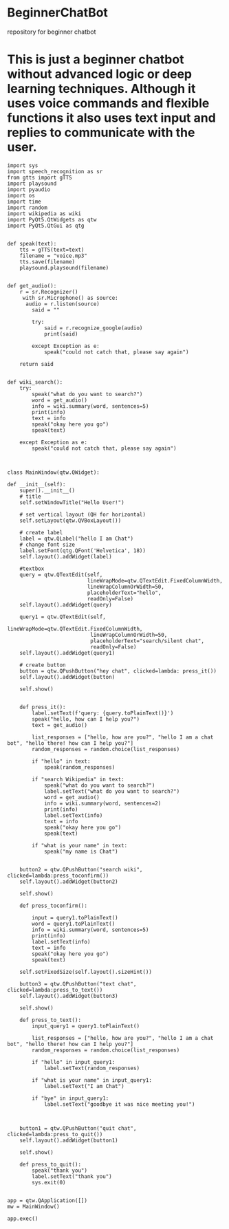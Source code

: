 # BeginnerChatBot
repository for beginner chatbot

# This is just a beginner chatbot without advanced logic or deep learning techniques. Although it uses voice commands and flexible functions it also uses text input and replies to communicate with the user.

    import sys
    import speech_recognition as sr
    from gtts import gTTS
    import playsound
    import pyaudio
    import os
    import time
    import random
    import wikipedia as wiki
    import PyQt5.QtWidgets as qtw
    import PyQt5.QtGui as qtg


    def speak(text):
        tts = gTTS(text=text)
        filename = "voice.mp3"
        tts.save(filename)
        playsound.playsound(filename)


    def get_audio():
        r = sr.Recognizer()
         with sr.Microphone() as source:
          audio = r.listen(source)
            said = ""

            try:
                said = r.recognize_google(audio)
                print(said)

            except Exception as e:
                speak("could not catch that, please say again")

        return said


    def wiki_search():
        try:
            speak("what do you want to search?")
            word = get_audio()
            info = wiki.summary(word, sentences=5)
            print(info)
            text = info
            speak("okay here you go")
            speak(text)

        except Exception as e:
            speak("could not catch that, please say again")



    class MainWindow(qtw.QWidget):

    def __init__(self):
        super().__init__()
        # title
        self.setWindowTitle("Hello User!")

        # set vertical layout (QH for horizontal)
        self.setLayout(qtw.QVBoxLayout())

        # create label
        label = qtw.QLabel("hello I am Chat")
        # change font size
        label.setFont(qtg.QFont('Helvetica', 18))
        self.layout().addWidget(label)

        #textbox
        query = qtw.QTextEdit(self,
                              lineWrapMode=qtw.QTextEdit.FixedColumnWidth,
                              lineWrapColumnOrWidth=50,
                              placeholderText="hello",
                              readOnly=False)
        self.layout().addWidget(query)

        query1 = qtw.QTextEdit(self,
                               lineWrapMode=qtw.QTextEdit.FixedColumnWidth,
                               lineWrapColumnOrWidth=50,
                               placeholderText="search/silent chat",
                               readOnly=False)
        self.layout().addWidget(query1)

        # create button
        button = qtw.QPushButton("hey chat", clicked=lambda: press_it())
        self.layout().addWidget(button)

        self.show()


        def press_it():
            label.setText(f'query: {query.toPlainText()}')
            speak("hello, how can I help you?")
            text = get_audio()

            list_responses = ["hello, how are you?", "hello I am a chat bot", "hello there! how can I help you?"]
            random_responses = random.choice(list_responses)

            if "hello" in text:
                speak(random_responses)

            if "search Wikipedia" in text:
                speak("what do you want to search?")
                label.setText("what do you want to search?")
                word = get_audio()
                info = wiki.summary(word, sentences=2)
                print(info)
                label.setText(info)
                text = info
                speak("okay here you go")
                speak(text)

            if "what is your name" in text:
                speak("my name is Chat")


        button2 = qtw.QPushButton("search wiki", clicked=lambda:press_toconfirm())
        self.layout().addWidget(button2)

        self.show()

        def press_toconfirm():

            input = query1.toPlainText()
            word = query1.toPlainText()
            info = wiki.summary(word, sentences=5)
            print(info)
            label.setText(info)
            text = info
            speak("okay here you go")
            speak(text)

        self.setFixedSize(self.layout().sizeHint())

        button3 = qtw.QPushButton("text chat", clicked=lambda:press_to_text())
        self.layout().addWidget(button3)

        self.show()

        def press_to_text():
            input_query1 = query1.toPlainText()

            list_responses = ["hello, how are you?", "hello I am a chat bot", "hello there! how can I help you?"]
            random_responses = random.choice(list_responses)

            if "hello" in input_query1:
                label.setText(random_responses)

            if "what is your name" in input_query1:
                label.setText("I am Chat")

            if "bye" in input_query1:
                label.setText("goodbye it was nice meeting you!")



        button1 = qtw.QPushButton("quit chat", clicked=lambda:press_to_quit())
        self.layout().addWidget(button1)

        self.show()

        def press_to_quit():
            speak("thank you")
            label.setText("thank you")
            sys.exit(0)


    app = qtw.QApplication([])
    mw = MainWindow()

    app.exec()

